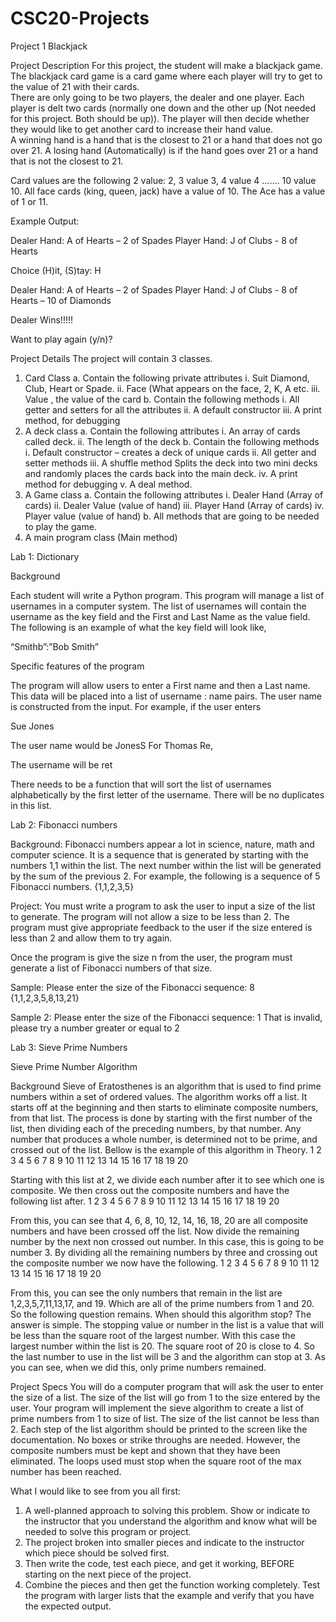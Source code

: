 # CSC20-Projects
Project 1
Blackjack

Project Description
For this project, the student will make a blackjack game.  The blackjack card game is a card game where each player will try to get to the value of 21 with their cards.  
There are only going to be two players, the dealer and one player.  Each player is delt two cards (normally one down and the other up (Not needed for this project.  Both should be up)).  The player will then decide whether they would like to get another card to increase their hand value.  
A winning hand is a hand that is the closest to 21 or a hand that does not go over 21.
A losing hand (Automatically) is if the hand goes over 21 or a hand that is not the closest to 21.

Card values are the following
2 value: 2, 3 value 3, 4 value 4 ……. 10 value 10.  All face cards (king, queen, jack) have a value of 10.  The Ace has a value of 1 or 11.

Example Output:

Dealer Hand:
A of Hearts  – 2 of Spades
Player Hand:
J of Clubs  - 8 of Hearts

Choice (H)it, (S)tay: H

Dealer Hand:
A of Hearts  – 2 of Spades
Player Hand:
J of Clubs  - 8 of Hearts – 10 of Diamonds

Dealer Wins!!!!!

Want to play again (y/n)?

Project Details
The project will contain 3 classes.
1.	Card Class
a.	Contain the following private attributes
i.	Suit Diamond, Club, Heart or Spade.
ii.	Face (What appears on the face, 2, K, A etc.
iii.	Value , the value of the card
b.	Contain the following methods
i.	All getter and setters for all the attributes
ii.	A default constructor
iii.	A print method, for debugging
2.	A deck class
a.	Contain the following attributes
i.	An array of cards called deck.
ii.	The length of the deck
b.	Contain the following methods
i.	Default constructor – creates a deck of unique cards
ii.	All getter and setter methods
iii.	A shuffle method Splits the deck into two mini decks and randomly places the cards back into the main deck.
iv.	A print method for debugging
v.	A deal method.
3.	A Game class
a.	Contain the following attributes
i.	Dealer Hand (Array of cards)
ii.	Dealer Value (value of hand)
iii.	Player Hand (Array of cards)
iv.	Player value (value of hand)
b.	All methods that are going to be needed to play the game.
4.	A main program class (Main method)

Lab 1:
Dictionary


Background

Each student will write a Python program.  This program will manage a list of usernames in a computer system. The list of usernames will contain the username as the key field and the First and Last Name as the value field. The following is an example of what the key field will look like,

“Smithb”:”Bob Smith”

Specific features of the program

The program will allow users to enter a First name and then a Last name.  This data will be placed into a list of username : name pairs.  The user name is constructed from the input.  For example, if the user enters

Sue Jones

The user name would be JonesS  For Thomas Re, 

The username will be ret

There needs to be a function that will sort the list of usernames alphabetically by the first letter of the username.  There will be no duplicates in this list.



Lab 2:
Fibonacci numbers


Background:
Fibonacci numbers appear a lot in science, nature, math and computer science.  It is a sequence that is generated by starting with the numbers 1,1 within the list. The next number within the list will be generated by the sum of the previous 2.  For example, the following is a sequence of 5 Fibonacci numbers.
{1,1,2,3,5}  

Project:
You must write a program to ask the user to input a size of the list to generate.  The program will not allow a size to be less than 2.  The program must give appropriate feedback to the user if the size entered is less than 2 and allow them to try again.  

Once the program is give the size n from the user, the program must generate a list of Fibonacci numbers of that size. 

Sample:
Please enter the size of the Fibonacci sequence: 8
{1,1,2,3,5,8,13,21}

Sample 2:
Please enter the size of the Fibonacci sequence: 1
That is invalid, please try a number greater or equal to 2


Lab 3:
Sieve Prime Numbers


Sieve Prime Number Algorithm

Background
Sieve of Eratosthenes is an algorithm that is used to find prime numbers within a set of ordered values.  The algorithm works off a list.  It starts off at the beginning and then starts to eliminate composite numbers, from that list.  The process is done by starting with the first number of the list, then dividing each of the preceding numbers, by that number.  Any number that produces a whole number, is determined not to be prime, and crossed out of the list.  Bellow is the example of this algorithm in Theory.
1	2	3	4	5	6	7	8	9	10	11	12	13	14	15	16	17	18	19	20

Starting with this list at 2, we divide each number after it to see which one is composite.  We then cross out the composite numbers and have the following list after.
1	2	3	4	5	6	7	8	9	10	11	12	13	14	15	16	17	18	19	20

From this, you can see that 4, 6, 8, 10, 12, 14, 16, 18, 20 are all composite numbers and have been crossed off the list.  Now divide the remaining number by the next non crossed out number.  In this case, this is going to be number 3.  By dividing all the remaining numbers by three and crossing out the composite number we now have the following.
1	2	3	4	5	6	7	8	9	10	11	12	13	14	15	16	17	18	19	20

From this, you can see the only numbers that remain in the list are 1,2,3,5,7,11,13,17, and 19.  Which are all of the prime numbers from 1 and 20.  So the following question remains.
When should this algorithm stop?
The answer is simple.  The stopping value or number in the list is a value that will be less than the square root of the largest number.  With this case the largest number within the list is 20.  The square root of 20 is close to 4.  So the last number to use in the list will be 3 and the algorithm can stop at 3.  As you can see, when we did this, only prime numbers remained.

Project Specs
You will do a computer program that will ask the user to enter the size of a list.   The size of the list will go from 1 to the size entered by the user.  Your program will implement the sieve algorithm to create a list of prime numbers from 1 to size of list.
The size of the list cannot be less than 2.
Each step of the list algorithm should be printed to the screen like the documentation.  No boxes or strike throughs are needed.  However, the composite numbers must be kept and shown that they have been eliminated.
The loops used must stop when the square root of the max number has been reached.

What I would like to see from you all first:
1.	A well-planned approach to solving this problem.  Show or indicate to the instructor that you understand the algorithm and know what will be needed to solve this program or project.
2.	The project broken into smaller pieces and indicate to the instructor which piece should be solved first.
3.	Then write the code, test each piece, and get it working, BEFORE starting on the next piece of the project.
4.	Combine the pieces and then get the function working completely.  Test the program with larger lists that the example and verify that you have the expected output.


